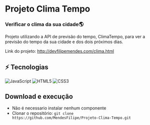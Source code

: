 # Projeto Clima Tempo

### Verificar o clima da sua cidade:earth_americas:

Projeto utilizando a API de previsão do tempo, ClimaTempo, para ver a previsão do tempo da sua cidade e dos dois próximos dias.

Link do projeto: http://devfilipemendes.com/clima.html

## ⚡ Tecnologias

![JavaScript](https://img.shields.io/badge/-JavaScript-%23F7DF1C?style=flat-square&logo=javascript&logoColor=000000&labelColor=%23F7DF1C&color=%23FFCE5A)
![HTML5](https://img.shields.io/badge/-HTML5-%23E44D27?style=flat-square&logo=html5&logoColor=ffffff)
![CSS3](https://img.shields.io/badge/-CSS3-%231572B6?style=flat-square&logo=css3)

## Download e execução

* Não é necessario instalar nenhum componente 
* Clonar o repositório: `git clone https://github.com/MendesFilipe/Projeto-Clima-Tempo.git`
